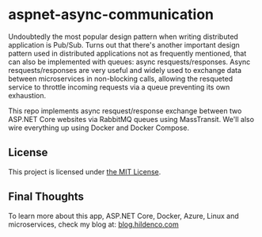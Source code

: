 # aspnet-async-communication
Undoubtedly the most popular design pattern when writing distributed application
is Pub/Sub. Turns out that there's another important design pattern used in
distributed applications not as frequently mentioned, that can also be
implemented with queues: async resquests/responses. Async resquests/responses
are very useful and widely used to exchange data between microservices in
non-blocking calls, allowing the resqueted service to throttle incoming requests
via a queue preventing its own exhaustion.

This repo implements async resquest/response exchange between two ASP.NET Core
websites via RabbitMQ queues using MassTransit. We'll also wire everything up
using Docker and Docker Compose. 

## License
This project is licensed under
[the MIT License](https://opensource.org/licenses/MIT).

## Final Thoughts
To learn more about this app, ASP.NET Core, Docker, Azure, Linux and
microservices, check my blog at: [blog.hildenco.com](https://blog.hildenco.com)

